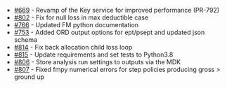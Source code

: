* [#669](https://github.com/OasisLMF/OasisLMF/pull/792) - Revamp of the Key service for improved performance (PR-792)
* [#802](https://github.com/OasisLMF/OasisLMF/pull/802) - Fix for null loss in max deductible case 
* [#766](https://github.com/OasisLMF/OasisLMF/issues/766) - Updated FM python documentation 
* [#753](https://github.com/OasisLMF/OasisLMF/pull/800) - Added ORD output options for ept/psept and updated json schema
* [#814](https://github.com/OasisLMF/OasisLMF/pull/814) - Fix back allocation child loss loop
* [#815](https://github.com/OasisLMF/OasisLMF/pull/815) - Update requirements and set tests to Python3.8
* [#806](https://github.com/OasisLMF/OasisLMF/issues/806) - Store analysis run settings to outputs via the MDK 
* [#807](https://github.com/OasisLMF/OasisLMF/issues/807) - Fixed fmpy numerical errors for step policies producing gross > ground up
